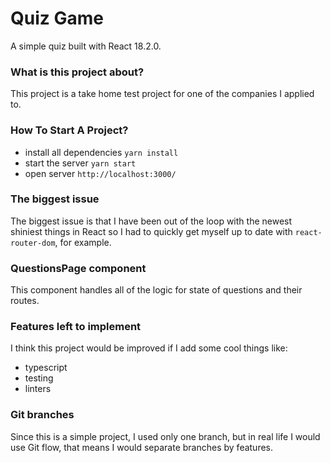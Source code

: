 # Quiz Game
A simple quiz built with React 18.2.0. 

### What is this project about?
This project is a take home test project for one of the companies I applied to. 
### How To Start A Project?
 - install all dependencies
 `yarn install`
 - start the server
  `yarn start`
 - open server
  `http://localhost:3000/`

### The biggest issue
The biggest issue is that I have been out of the loop with the newest shiniest things in React so I had to quickly get myself up to date with `react-router-dom`, for example.

### QuestionsPage component
This component handles all of the logic for state of questions and their routes.

### Features left to implement
I think this project would be improved if I add some cool things like:
 - typescript
 - testing
 - linters

### Git branches
Since this is a simple project, I used only one branch, but in real life I would use Git flow, that means I would separate branches by features.